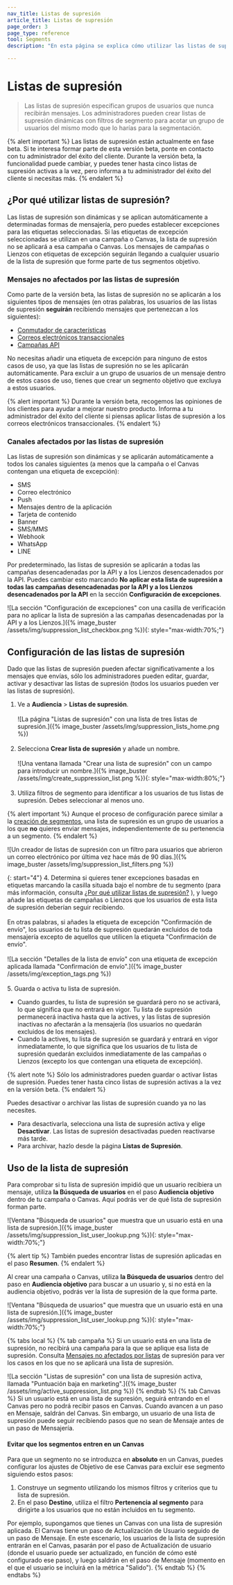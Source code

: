 ```yaml
---
nav_title: Listas de supresión
article_title: Listas de supresión
page_order: 3
page_type: reference
tool: Segments
description: "En esta página se explica cómo utilizar las listas de supresión para especificar qué usuarios no deben recibir nunca tus mensajes."

---
```


# Listas de supresión

> Las listas de supresión especifican grupos de usuarios que nunca recibirán mensajes. Los administradores pueden crear listas de supresión dinámicas con filtros de segmento para acotar un grupo de usuarios del mismo modo que lo harías para la segmentación.

{% alert important %}
Las listas de supresión están actualmente en fase beta. Si te interesa formar parte de esta versión beta, ponte en contacto con tu administrador del éxito del cliente. Durante la versión beta, la funcionalidad puede cambiar, y puedes tener hasta cinco listas de supresión activas a la vez, pero informa a tu administrador del éxito del cliente si necesitas más.
{% endalert %}

## ¿Por qué utilizar listas de supresión?

Las listas de supresión son dinámicas y se aplican automáticamente a determinadas formas de mensajería, pero puedes establecer excepciones para las etiquetas seleccionadas. Si las etiquetas de excepción seleccionadas se utilizan en una campaña o Canvas, la lista de supresión no se aplicará a esa campaña o Canvas. Los mensajes de campañas o Lienzos con etiquetas de excepción seguirán llegando a cualquier usuario de la lista de supresión que forme parte de tus segmentos objetivo.

### Mensajes no afectados por las listas de supresión

Como parte de la versión beta, las listas de supresión no se aplicarán a los siguientes tipos de mensajes (en otras palabras, los usuarios de las listas de supresión **seguirán** recibiendo mensajes que pertenezcan a los siguientes):
- [Conmutador de características]({{site.baseurl}}/user_guide/engagement_tools/canvas/canvas_components/feature_flags/)
- [Correos electrónicos transaccionales]({{site.baseurl}}/user_guide/message_building_by_channel/email/transactional_message_api_campaign/)
- [Campañas API]({{site.baseurl}}/api/api_campaigns/)

No necesitas añadir una etiqueta de excepción para ninguno de estos casos de uso, ya que las listas de supresión no se les aplicarán automáticamente. Para excluir a un grupo de usuarios de un mensaje dentro de estos casos de uso, tienes que crear un segmento objetivo que excluya a estos usuarios.

{% alert important %}
Durante la versión beta, recogemos las opiniones de los clientes para ayudar a mejorar nuestro producto. Informa a tu administrador del éxito del cliente si piensas aplicar listas de supresión a los correos electrónicos transaccionales.
{% endalert %}

### Canales afectados por las listas de supresión

Las listas de supresión son dinámicas y se aplicarán automáticamente a todos los canales siguientes (a menos que la campaña o el Canvas contengan una etiqueta de excepción): 
- SMS
- Correo electrónico
- Push
- Mensajes dentro de la aplicación
- Tarjeta de contenido
- Banner
- SMS/MMS
- Webhook
- WhatsApp
- LINE

Por predeterminado, las listas de supresión se aplicarán a todas las campañas desencadenadas por la API y a los Lienzos desencadenados por la API. Puedes cambiar esto marcando **No aplicar esta lista de supresión a todas las campañas desencadenadas por la API y a los Lienzos desencadenados por la API** en la sección **Configuración de excepciones**.

![La sección "Configuración de excepciones" con una casilla de verificación para no aplicar la lista de supresión a las campañas desencadenadas por la API y a los Lienzos.]({% image_buster /assets/img/suppression_list_checkbox.png %}){: style="max-width:70%;"}

## Configuración de las listas de supresión

Dado que las listas de supresión pueden afectar significativamente a los mensajes que envías, sólo los administradores pueden editar, guardar, activar y desactivar las listas de supresión (todos los usuarios pueden ver las listas de supresión).

1. Ve a **Audiencia** > **Listas de supresión**.<br><br>![La página "Listas de supresión" con una lista de tres listas de supresión.]({% image_buster /assets/img/suppression_lists_home.png %})<br><br>
2. Selecciona **Crear lista de supresión** y añade un nombre.<br><br>![Una ventana llamada "Crear una lista de supresión" con un campo para introducir un nombre.]({% image_buster /assets/img/create_suppression_list.png %}){: style="max-width:80%;"}<br><br>
3. Utiliza filtros de segmento para identificar a los usuarios de tus listas de supresión. Debes seleccionar al menos uno.

{% alert important %}
Aunque el proceso de configuración parece similar a la [creación de segmentos]({{site.baseurl}}/user_guide/engagement_tools/segments/creating_a_segment/), una lista de supresión es un grupo de usuarios a los que **no** quieres enviar mensajes, independientemente de su pertenencia a un segmento.
{% endalert %}

![Un creador de listas de supresión con un filtro para usuarios que abrieron un correo electrónico por última vez hace más de 90 días.]({% image_buster /assets/img/suppression_list_filters.png %})

{: start="4"}
4\. Determina si quieres tener excepciones basadas en etiquetas marcando la casilla situada bajo el nombre de tu segmento (para más información, consulta [¿Por qué utilizar listas de supresión?](#why-use-suppression-lists) ), y luego añade las etiquetas de campañas o Lienzos que los usuarios de esta lista de supresión deberían seguir recibiendo. <br><br>En otras palabras, si añades la etiqueta de excepción "Confirmación de envío", los usuarios de tu lista de supresión quedarán excluidos de toda mensajería excepto de aquellos que utilicen la etiqueta "Confirmación de envío".<br><br>![La sección "Detalles de la lista de envío" con una etiqueta de excepción aplicada llamada "Confirmación de envío".]({% image_buster /assets/img/exception_tags.png %})<br><br>
5\. Guarda o activa tu lista de supresión.
- Cuando guardes, tu lista de supresión se guardará pero no se activará, lo que significa que no entrará en vigor. Tu lista de supresión permanecerá inactiva hasta que la actives, y las listas de supresión inactivas no afectarán a la mensajería (los usuarios no quedarán excluidos de los mensajes).
- Cuando la actives, tu lista de supresión se guardará y entrará en vigor inmediatamente, lo que significa que los usuarios de tu lista de supresión quedarán excluidos inmediatamente de las campañas o Lienzos (excepto los que contengan una etiqueta de excepción).

{% alert note %}
Sólo los administradores pueden guardar o activar listas de supresión. Puedes tener hasta cinco listas de supresión activas a la vez en la versión beta.
{% endalert %}

Puedes desactivar o archivar las listas de supresión cuando ya no las necesites. 
- Para desactivarla, selecciona una lista de supresión activa y elige **Desactivar**. Las listas de supresión desactivadas pueden reactivarse más tarde.
- Para archivar, hazlo desde la página **Listas de Supresión**.

## Uso de la lista de supresión

Para comprobar si tu lista de supresión impidió que un usuario recibiera un mensaje, utiliza **la Búsqueda de usuarios** en el paso **Audiencia objetivo** dentro de tu campaña o Canvas. Aquí podrás ver de qué lista de supresión forman parte.

![Ventana "Búsqueda de usuarios" que muestra que un usuario está en una lista de supresión.]({% image_buster /assets/img/suppression_list_user_lookup.png %}){: style="max-width:70%;"}

{% alert tip %}
También puedes encontrar listas de supresión aplicadas en el paso **Resumen**.
{% endalert %}

Al crear una campaña o Canvas, utiliza **la Búsqueda de usuarios** dentro del paso en **Audiencia objetivo** para buscar a un usuario y, si no está en la audiencia objetivo, podrás ver la lista de supresión de la que forma parte. 

![Ventana "Búsqueda de usuarios" que muestra que un usuario está en una lista de supresión.]({% image_buster /assets/img/suppression_list_user_lookup.png %}){: style="max-width:70%;"}

{% tabs local %}
{% tab campaña %}
Si un usuario está en una lista de supresión, no recibirá una campaña para la que se aplique esa lista de supresión. Consulta [Mensajes no afectados por listas](#messages-not-affected-by-suppression-lists) de supresión para ver los casos en los que no se aplicará una lista de supresión.

![La sección "Listas de supresión" con una lista de supresión activa, llamada "Puntuación baja en marketing".]({% image_buster /assets/img/active_suppression_list.png %})
{% endtab %}
{% tab Canvas %}
Si un usuario está en una lista de supresión, seguirá entrando en el Canvas pero no podrá recibir pasos en Canvas. Cuando avancen a un paso en Mensaje, saldrán del Canvas. Sin embargo, un usuario de una lista de supresión puede seguir recibiendo pasos que no sean de Mensaje antes de un paso de Mensajería. 

#### Evitar que los segmentos entren en un Canvas

Para que un segmento no se introduzca en **absoluto** en un Canvas, puedes configurar los ajustes de Objetivo de ese Canvas para excluir ese segmento siguiendo estos pasos:

1. Construye un segmento utilizando los mismos filtros y criterios que tu lista de supresión.
2. En el paso **Destino**, utiliza el filtro **Pertenencia al segmento** para dirigirte a los usuarios que no están incluidos en tu segmento.

Por ejemplo, supongamos que tienes un Canvas con una lista de supresión aplicada. El Canvas tiene un paso de Actualización de Usuario seguido de un paso de Mensaje. En este escenario, los usuarios de la lista de supresión entrarán en el Canvas, pasarán por el paso de Actualización de usuario (donde el usuario puede ser actualizado, en función de cómo esté configurado ese paso), y luego saldrán en el paso de Mensaje (momento en el que el usuario se incluirá en la métrica "Salido").
{% endtab %}
{% endtabs %}

